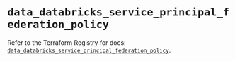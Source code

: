 # `data_databricks_service_principal_federation_policy`

Refer to the Terraform Registry for docs: [`data_databricks_service_principal_federation_policy`](https://registry.terraform.io/providers/databricks/databricks/1.88.0/docs/data-sources/service_principal_federation_policy).
